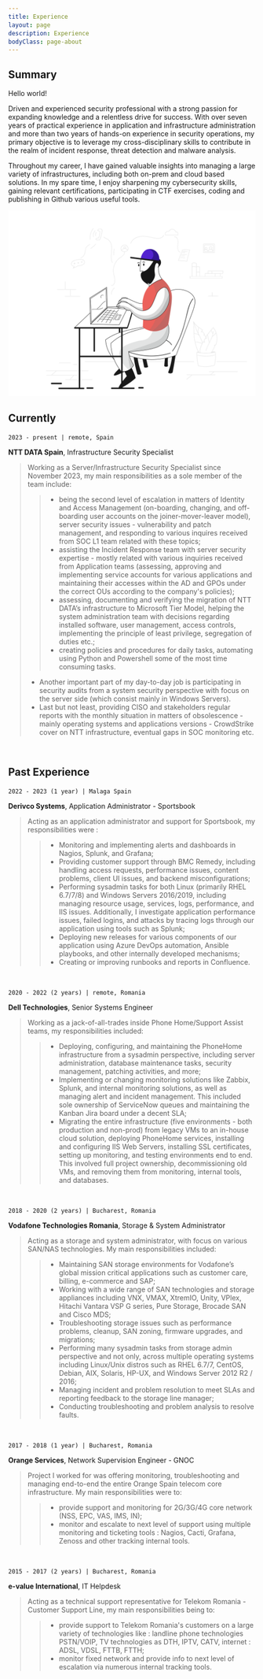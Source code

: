 ```yaml
---
title: Experience
layout: page
description: Experience
bodyClass: page-about
---
```


## Summary
Hello world! 

Driven and experienced security professional with a strong passion for expanding knowledge and a relentless drive for success. With over seven years of practical experience in application and infrastructure administration and more than two years of hands-on experience in security operations, my primary objective is to leverage my cross-disciplinary skills to contribute in the realm of incident response, threat detection and malware analysis.

Throughout my career, I have gained valuable insights into managing a large variety of infrastructures, including both on-prem and cloud based solutions. In my spare time, I enjoy sharpening my cybersecurity skills, gaining relevant certifications, participating in CTF exercises, coding and publishing in Github various useful tools.

![Working](/images/pixeltrue-support-1.svg)

## Currently

```
2023 - present | remote, Spain
```
__NTT DATA Spain__, Infrastructure Security Specialist
> Working as a Server/Infrastructure Security Specialist since November 2023, my main responsibilities as a sole member of the team include:
>> - being the second level of escalation in matters of Identity and Access Management (on-boarding, changing, and off-boarding user accounts on the joiner-mover-leaver model), server security issues - vulnerability and patch management, and responding to various inquires received from SOC L1 team related with these topics;
>> - assisting the Incident Response team with server security expertise - mostly related with various inquiries received from Application teams (assessing, approving and implementing service accounts for various applications and maintaining their accesses within the AD and GPOs under the correct OUs according to the company's policies);
>> - assessing, documenting and verifying the migration of NTT DATA’s infrastructure to Microsoft Tier Model, helping the system administration team with decisions regarding installed software, user management, access controls, implementing the principle of least privilege, segregation of duties etc.;
>> - creating policies and procedures for daily tasks, automating using Python and Powershell some of the most time consuming tasks.
> - Another important part of my day-to-day job is participating in security audits from a system security perspective with focus on the server side (which consist mainly in Windows Servers).
> - Last but not least, providing CISO and stakeholders regular reports with the monthly situation in matters of obsolescence - mainly operating systems and applications versions - CrowdStrike cover on NTT infrastructure, eventual gaps in SOC monitoring etc. 

<br>

## Past Experience
```
2022 - 2023 (1 year) | Malaga Spain
```
__Derivco Systems__, Application Administrator - Sportsbook
> Acting as an application administrator and support for Sportsbook, my responsibilities were :
>> - Monitoring and implementing alerts and dashboards in Nagios, Splunk, and Grafana;
>> - Providing customer support through BMC Remedy, including handling access requests, performance issues, content problems, client UI issues, and backend misconfigurations;
>> - Performing sysadmin tasks for both Linux (primarily RHEL 6.7/7/8) and Windows Servers 2016/2019, including managing resource usage, services, logs, performance, and IIS issues. Additionally, I investigate application performance issues, failed logins, and attacks by tracing logs through our application using tools such as Splunk;
>> - Deploying new releases for various components of our application using Azure DevOps automation, Ansible playbooks, and other internally developed mechanisms;
>> - Creating or improving runbooks and reports in Confluence.

<br>

```
2020 - 2022 (2 years) | remote, Romania
```

__Dell Technologies__, Senior Systems Engineer
> Working as a jack-of-all-trades inside Phone Home/Support Assist teams, my responsibilities included:
>> - Deploying, configuring, and maintaining the PhoneHome infrastructure from a sysadmin perspective, including server administration, database maintenance tasks, security management, patching activities, and more;
>> - Implementing or changing monitoring solutions like Zabbix, Splunk, and internal monitoring solutions, as well as managing alert and incident management. This included sole ownership of ServiceNow queues and maintaining the Kanban Jira board under a decent SLA;
>> - Migrating the entire infrastructure (five environments - both production and non-prod) from legacy VMs to an in-house cloud solution, deploying PhoneHome services, installing and configuring IIS Web Servers, installing SSL certificates, setting up monitoring, and testing environments end to end. This involved full project ownership, decommissioning old VMs, and removing them from monitoring, internal tools, and databases.

<br>

```
2018 - 2020 (2 years) | Bucharest, Romania
```
__Vodafone Technologies Romania__, Storage & System Administrator
> Acting as a storage and system administrator, with focus on various SAN/NAS technologies. My main responsibilities included: 
>> - Maintaining SAN storage environments for Vodafone’s global mission critical applications such as customer care, billing, e-commerce and SAP;
>> - Working with a wide range of SAN technologies and storage appliances including VNX, VMAX, XtremIO, Unity, VPlex, Hitachi Vantara VSP G series, Pure Storage, Brocade SAN and Cisco MDS;
>> - Troubleshooting storage issues such as performance problems, cleanup, SAN zoning, firmware upgrades, and migrations;
>> - Performing many sysadmin tasks from storage admin perspective and not only, across multiple operating systems including Linux/Unix distros such as RHEL 6.7/7, CentOS, Debian, AIX, Solaris, HP-UX, and Windows Server 2012 R2 / 2016;
>> - Managing incident and problem resolution to meet SLAs and reporting feedback to the storage line manager;
>> - Conducting troubleshooting and problem analysis to resolve faults.

<br>

```
2017 - 2018 (1 year) | Bucharest, Romania
```
__Orange Services__, Network Supervision Engineer - GNOC
>  Project I worked for was offering monitoring, troubleshooting and managing end-to-end the entire Orange Spain telecom core infrastructure. 
> My main responsibilities were to:
>> - provide support and monitoring for 2G/3G/4G core network (NSS, EPC, VAS, IMS, IN);
>> - monitor and escalate to next level of support using multiple monitoring and ticketing tools : Nagios, Cacti, Grafana, Zenoss and other tracking internal tools.

<br>

```
2015 - 2017 (2 years) | Bucharest, Romania
```
__e-value International__, IT Helpdesk
> Acting as a technical support representative for Telekom Romania - Customer Support Line, my main responsibilities being to:
>> - provide support to Telekom Romania's customers on a large variety of technologies like : landline phone technologies PSTN/VOIP, TV technologies as DTH, IPTV, CATV, internet : ADSL, VDSL, FTTB, FTTH;
>> - monitor fixed network and provide info to next level of escalation via numerous internal tracking tools.

